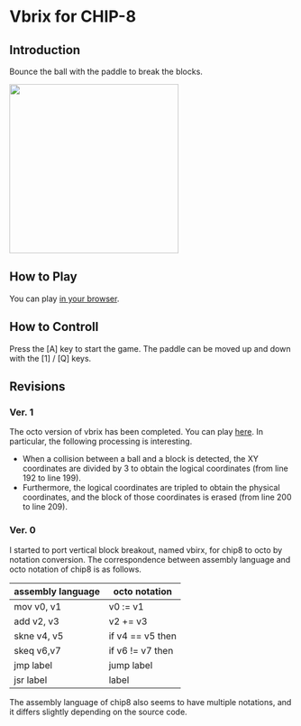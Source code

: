 # Vbrix for CHIP-8

## Introduction

Bounce the ball with the paddle to break the blocks. 

<img src="https://github.com/jay-kumogata/Nostalgia/raw/main/octo/screenshots/vbrix04.png" width="300">

## How to Play

You can play [in your browser](https://johnearnest.github.io/Octo/index.html?key=drtrCk7o).

## How to Controll

Press the [A] key to start the game.
The paddle can be moved up and down with the [1] / [Q] keys.

## Revisions

### Ver. 1

The octo version of vbrix has been completed. You can play [here](https://johnearnest.github.io/Octo/index.html?key=drtrCk7o).
In particular, the following processing is interesting.

- When a collision between a ball and a block is detected, the XY coordinates are divided by 3 to obtain the logical coordinates (from line 192 to line 199).
- Furthermore, the logical coordinates are tripled to obtain the physical coordinates, and the block of those coordinates is erased (from line 200 to line 209).

### Ver. 0

I started to port vertical block breakout, named vbirx, for chip8 to octo by notation conversion.
The correspondence between assembly language and octo notation of chip8 is as follows.

| assembly language | octo notation |
|---------------|----------|
| mov v0, v1 | v0 := v1 |
| add v2, v3 | v2 += v3 |
| skne v4, v5 | if v4 == v5 then |
| skeq v6,v7 | if v6 != v7 then |
| jmp label | jump label |
| jsr label | label |

The assembly language of chip8 also seems to have multiple notations, and it differs slightly depending on the source code.

